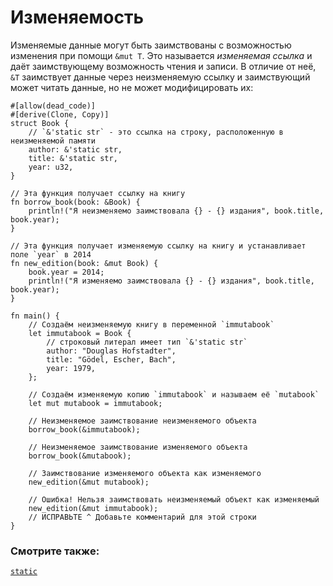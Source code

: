 # Изменяемость

Изменяемые данные могут быть заимствованы с возможностью изменения при помощи `&mut T`. Это называется *изменяемая ссылка* и даёт заимствующему возможность чтения и записи. В отличие от неё, `&T` заимствует данные через неизменяемую ссылку и заимствующий может читать данные, но не может модифицировать их:

```rust,editable,ignore,mdbook-runnable
#[allow(dead_code)]
#[derive(Clone, Copy)]
struct Book {
    // `&'static str` - это ссылка на строку, расположенную в неизменяемой памяти
    author: &'static str,
    title: &'static str,
    year: u32,
}

// Эта функция получает ссылку на книгу
fn borrow_book(book: &Book) {
    println!("Я неизменяемо заимствовала {} - {} издания", book.title, book.year);
}

// Эта функция получает изменяемую ссылку на книгу и устанавливает поле `year` в 2014
fn new_edition(book: &mut Book) {
    book.year = 2014;
    println!("Я изменяемо заимствовала {} - {} издания", book.title, book.year);
}

fn main() {
    // Создаём неизменяемую книгу в переменной `immutabook`
    let immutabook = Book {
        // строковый литерал имеет тип `&'static str`
        author: "Douglas Hofstadter",
        title: "Gödel, Escher, Bach",
        year: 1979,
    };

    // Создаём изменяемую копию `immutabook` и называем её `mutabook`
    let mut mutabook = immutabook;
    
    // Неизменяемое заимствование неизменяемого объекта
    borrow_book(&immutabook);

    // Неизменяемое заимствование изменяемого объекта
    borrow_book(&mutabook);
    
    // Заимствование изменяемого объекта как изменяемого
    new_edition(&mut mutabook);
    
    // Ошибка! Нельзя заимствовать неизменяемый объект как изменяемый
    new_edition(&mut immutabook);
    // ИСПРАВЬТЕ ^ Добавьте комментарий для этой строки
}
```

### Смотрите также:

[`static`](../lifetime/static_lifetime.md)
